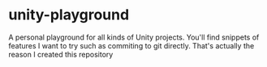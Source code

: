 # unity-playground
A personal playground for all kinds of Unity projects.
You'll find snippets of features I want to try such as commiting to git directly. That's actually the reason I created this repository

